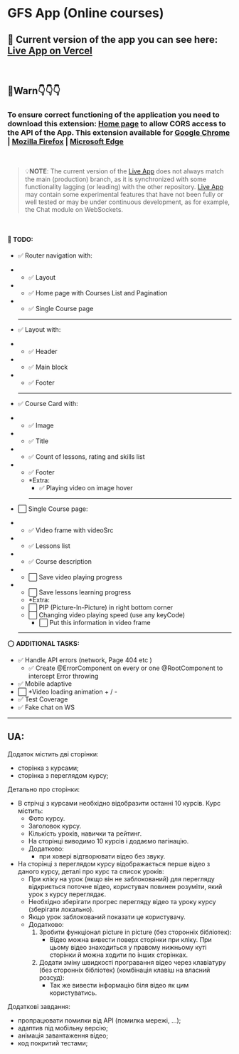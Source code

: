 # GFS App (Online courses)

## 🚀 Current version of the app you can see here: [Live App on Vercel](https://gfs-app.vercel.app/)

<br/>

## 🔴Warn👇👇👇

### To ensure correct functioning of the application you need to download this extension: [Home page](https://mybrowseraddon.com/access-control-allow-origin.html) to allow CORS access to the API of the App. This extension available for [Google Chrome](https://chrome.google.com/webstore/detail/allow-cors-access-control/lhobafahddgcelffkeicbaginigeejlf) | [Mozilla Firefox](https://addons.mozilla.org/en-US/firefox/addon/access-control-allow-origin/) | [Microsoft Edge](https://microsoftedge.microsoft.com/addons/detail/bhjepjpgngghppolkjdhckmnfphffdag)

<br/>

> 💡**NOTE**: The current version of the [Live App](https://gfs-app.vercel.app/) does not always match the main (production) branch, as it is synchronized with some functionality lagging (or leading) with the other repository. [Live App](https://gfs-app.vercel.app/) may contain some experimental features that have not been fully or well tested or may be under continuous development, as for example, the Chat module on WebSockets.

<br/>

#### 📝 **TODO**:

- ✅ Router navigation with:
- - ✅ Layout
- - ✅ Home page with Courses List and Pagination
- - ✅ Single Course page
  <hr/>
- ✅ Layout with:
- - ✅ Header
- - ✅ Main block
- - ✅ Footer
  <hr/>
- ✅ Course Card with:
- - ✅ Image
- - ✅ Title
- - ✅ Count of lessons, rating and skills list
- - ✅ Footer
  - \*Extra:
    - ✅ Playing video on image hover
    <hr/>
- ⬜ Single Course page:
- - ✅ Video frame with videoSrc
- - ✅ Lessons list
- - ✅ Course description
- - ⬜ Save video playing progress
- - ⬜ Save lessons learning progress
  - \*Extra:
  - ⬜ PIP (Picture-In-Picture) in right bottom corner
  - ⬜ Changing video playing speed (use any keyCode)
    - ⬜ Put this information in video frame

  <hr/>

⭕ **ADDITIONAL TASKS:**

- ✅ Handle API errors (network, Page 404 etc )
  - ✅ Create @ErrorComponent on every or one @RootComponent to intercept Error throwing
- ✅ Mobile adaptive
- ⬜ \*Video loading animation + / -
- ✅ Test Coverage
- ✅ Fake chat on WS

<hr/>

## UA:

Додаток містить дві сторінки:

- сторінка з курсами;
- сторінка з переглядом курсу;

Детально про сторінки:

- В стрічці з курсами необхідно відобразити останні 10 курсів. Курс містить:
  - Фото курсу.
  - Заголовок курсу.
  - Кількість уроків, навички та рейтинг.
  - На сторінці виводимо 10 курсів і додаємо пагінацію.
  - Додатково:
    - при ховері відтворювати відео без звуку.
- На сторінці з переглядом курсу відображається перше відео з даного курсу, деталі про курс та список уроків:
  - При кліку на урок (якщо він не заблокований) для перегляду відкриється поточне відео, користувач повинен розуміти, який урок з курсу переглядає.
  - Необхідно зберігати прогрес перегляду відео та уроку курсу (зберігати локально).
  - Якщо урок заблокований показати це користувачу.
  - Додатково:
    1. Зробити функціонал picture in picture (без сторонніх бібліотек):
       - Відео можна вивести поверх сторінки при кліку. При цьому відео знаходиться у правому нижньому куті сторінки й можна ходити по інших сторінках.
    2. Додати зміну швидкості програвання відео через клавіатуру (без сторонніх бібліотек) (комбінація клавіш на власний розсуд):
       - Так же вивести інформацію біля відео як цим користуватись.

Додаткові завдання:

- пропрацювати помилки від API (помилка мережі, ...);
- адаптив під мобільну версію;
- анімація завантаження відео;
- код покритий тестами;
